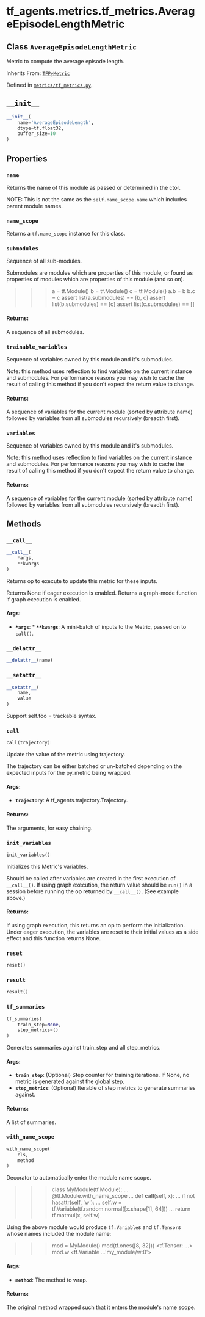 <div itemscope itemtype="http://developers.google.com/ReferenceObject">
<meta itemprop="name" content="tf_agents.metrics.tf_metrics.AverageEpisodeLengthMetric" />
<meta itemprop="path" content="Stable" />
<meta itemprop="property" content="name"/>
<meta itemprop="property" content="name_scope"/>
<meta itemprop="property" content="submodules"/>
<meta itemprop="property" content="trainable_variables"/>
<meta itemprop="property" content="variables"/>
<meta itemprop="property" content="__call__"/>
<meta itemprop="property" content="__delattr__"/>
<meta itemprop="property" content="__init__"/>
<meta itemprop="property" content="__setattr__"/>
<meta itemprop="property" content="call"/>
<meta itemprop="property" content="init_variables"/>
<meta itemprop="property" content="reset"/>
<meta itemprop="property" content="result"/>
<meta itemprop="property" content="tf_summaries"/>
<meta itemprop="property" content="with_name_scope"/>
</div>

# tf_agents.metrics.tf_metrics.AverageEpisodeLengthMetric

## Class `AverageEpisodeLengthMetric`

Metric to compute the average episode length.

Inherits From: [`TFPyMetric`](../../../tf_agents/metrics/tf_py_metric/TFPyMetric.md)



Defined in [`metrics/tf_metrics.py`](https://github.com/tensorflow/agents/tree/master/tf_agents/metrics/tf_metrics.py).

<!-- Placeholder for "Used in" -->


<h2 id="__init__"><code>__init__</code></h2>

``` python
__init__(
    name='AverageEpisodeLength',
    dtype=tf.float32,
    buffer_size=10
)
```





## Properties

<h3 id="name"><code>name</code></h3>

Returns the name of this module as passed or determined in the ctor.

NOTE: This is not the same as the `self.name_scope.name` which includes
parent module names.

<h3 id="name_scope"><code>name_scope</code></h3>

Returns a `tf.name_scope` instance for this class.

<h3 id="submodules"><code>submodules</code></h3>

Sequence of all sub-modules.

Submodules are modules which are properties of this module, or found as
properties of modules which are properties of this module (and so on).

>>> a = tf.Module()
>>> b = tf.Module()
>>> c = tf.Module()
>>> a.b = b
>>> b.c = c
>>> assert list(a.submodules) == [b, c]
>>> assert list(b.submodules) == [c]
>>> assert list(c.submodules) == []

#### Returns:

A sequence of all submodules.

<h3 id="trainable_variables"><code>trainable_variables</code></h3>

Sequence of variables owned by this module and it's submodules.

Note: this method uses reflection to find variables on the current instance
and submodules. For performance reasons you may wish to cache the result
of calling this method if you don't expect the return value to change.

#### Returns:

A sequence of variables for the current module (sorted by attribute
name) followed by variables from all submodules recursively (breadth
first).

<h3 id="variables"><code>variables</code></h3>

Sequence of variables owned by this module and it's submodules.

Note: this method uses reflection to find variables on the current instance
and submodules. For performance reasons you may wish to cache the result
of calling this method if you don't expect the return value to change.

#### Returns:

A sequence of variables for the current module (sorted by attribute
name) followed by variables from all submodules recursively (breadth
first).



## Methods

<h3 id="__call__"><code>__call__</code></h3>

``` python
__call__(
    *args,
    **kwargs
)
```

Returns op to execute to update this metric for these inputs.

Returns None if eager execution is enabled.
Returns a graph-mode function if graph execution is enabled.

#### Args:

* <b>`*args`</b>: * <b>`**kwargs`</b>: A mini-batch of inputs to the Metric, passed on to `call()`.

<h3 id="__delattr__"><code>__delattr__</code></h3>

``` python
__delattr__(name)
```



<h3 id="__setattr__"><code>__setattr__</code></h3>

``` python
__setattr__(
    name,
    value
)
```

Support self.foo = trackable syntax.

<h3 id="call"><code>call</code></h3>

``` python
call(trajectory)
```

Update the value of the metric using trajectory.

The trajectory can be either batched or un-batched depending on
the expected inputs for the py_metric being wrapped.

#### Args:

* <b>`trajectory`</b>: A tf_agents.trajectory.Trajectory.


#### Returns:

The arguments, for easy chaining.

<h3 id="init_variables"><code>init_variables</code></h3>

``` python
init_variables()
```

Initializes this Metric's variables.

Should be called after variables are created in the first execution
of `__call__()`. If using graph execution, the return value should be
`run()` in a session before running the op returned by `__call__()`.
(See example above.)

#### Returns:

If using graph execution, this returns an op to perform the
initialization. Under eager execution, the variables are reset to their
initial values as a side effect and this function returns None.

<h3 id="reset"><code>reset</code></h3>

``` python
reset()
```



<h3 id="result"><code>result</code></h3>

``` python
result()
```



<h3 id="tf_summaries"><code>tf_summaries</code></h3>

``` python
tf_summaries(
    train_step=None,
    step_metrics=()
)
```

Generates summaries against train_step and all step_metrics.

#### Args:

* <b>`train_step`</b>: (Optional) Step counter for training iterations. If None, no
    metric is generated against the global step.
* <b>`step_metrics`</b>: (Optional) Iterable of step metrics to generate summaries
    against.


#### Returns:

A list of summaries.

<h3 id="with_name_scope"><code>with_name_scope</code></h3>

``` python
with_name_scope(
    cls,
    method
)
```

Decorator to automatically enter the module name scope.

>>> class MyModule(tf.Module):
...   @tf.Module.with_name_scope
...   def __call__(self, x):
...     if not hasattr(self, 'w'):
...       self.w = tf.Variable(tf.random.normal([x.shape[1], 64]))
...     return tf.matmul(x, self.w)

Using the above module would produce `tf.Variable`s and `tf.Tensor`s whose
names included the module name:

>>> mod = MyModule()
>>> mod(tf.ones([8, 32]))
<tf.Tensor: ...>
>>> mod.w
<tf.Variable ...'my_module/w:0'>

#### Args:

* <b>`method`</b>: The method to wrap.


#### Returns:

The original method wrapped such that it enters the module's name scope.



